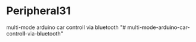 # Peripheral31
multi-mode arduino car controll via bluetooth
"# multi-mode-arduino-car-controll-via-bluetooth" 
